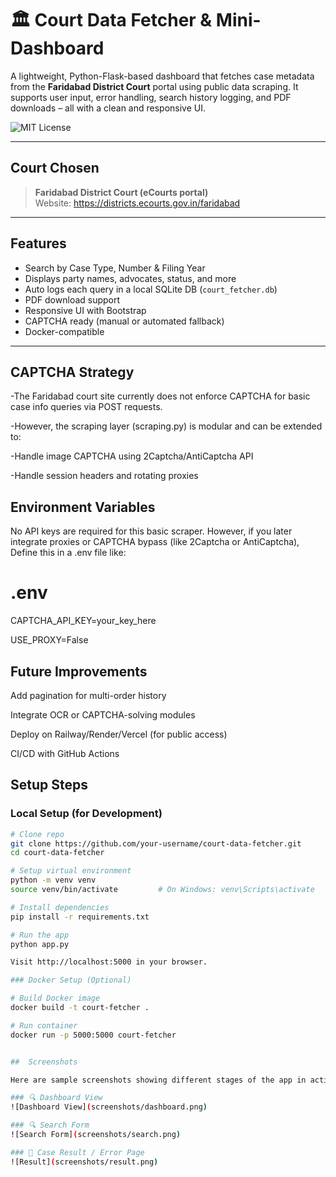 # 🏛️ Court Data Fetcher & Mini-Dashboard

A lightweight, Python-Flask-based dashboard that fetches case metadata from the **Faridabad District Court** portal using public data scraping. It supports user input, error handling, search history logging, and PDF downloads – all with a clean and responsive UI.

![MIT License](https://img.shields.io/badge/license-MIT-blue.svg)

---

##  Court Chosen

> **Faridabad District Court (eCourts portal)**  
Website: https://districts.ecourts.gov.in/faridabad

---

##  Features

-  Search by Case Type, Number & Filing Year  
-  Displays party names, advocates, status, and more  
-  Auto logs each query in a local SQLite DB (`court_fetcher.db`)  
-  PDF download support  
-  Responsive UI with Bootstrap  
-  CAPTCHA ready (manual or automated fallback)  
-  Docker-compatible

---

## CAPTCHA Strategy


-The Faridabad court site currently does not enforce CAPTCHA for basic case info queries via POST requests.

-However, the scraping layer (scraping.py) is modular and can be extended to:

-Handle image CAPTCHA using 2Captcha/AntiCaptcha API

-Handle session headers and rotating proxies

## Environment Variables

No API keys are required for this basic scraper.
However, if you later integrate proxies or CAPTCHA bypass (like 2Captcha or AntiCaptcha), 
Define this in a .env file like:


# .env
CAPTCHA_API_KEY=your_key_here


USE_PROXY=False


## Future Improvements
Add pagination for multi-order history

Integrate OCR or CAPTCHA-solving modules

Deploy on Railway/Render/Vercel (for public access)

CI/CD with GitHub Actions


##  Setup Steps

###  Local Setup (for Development)

```bash
# Clone repo
git clone https://github.com/your-username/court-data-fetcher.git
cd court-data-fetcher

# Setup virtual environment
python -m venv venv
source venv/bin/activate         # On Windows: venv\Scripts\activate

# Install dependencies
pip install -r requirements.txt

# Run the app
python app.py

Visit http://localhost:5000 in your browser.

### Docker Setup (Optional)

# Build Docker image
docker build -t court-fetcher .

# Run container
docker run -p 5000:5000 court-fetcher


##  Screenshots 

Here are sample screenshots showing different stages of the app in action:

### 🔍 Dashboard View  
![Dashboard View](screenshots/dashboard.png)

### 🔍 Search Form  
![Search Form](screenshots/search.png)

### 🧾 Case Result / Error Page  
![Result](screenshots/result.png)

